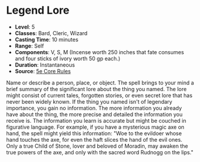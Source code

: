 # Legend Lore

- **Level**: 5
- **Classes**: Bard, Cleric, Wizard
- **Casting Time**: 10 minutes
- **Range**: Self
- **Components**: V, S, M (Incense worth 250 inches that fate consumes and four sticks of ivory worth 50 gp each.)
- **Duration**: Instantaneous
- **Source**: [5e Core Rules](http://dnd.wizards.com/articles/features/systems-reference-document-srd)

Name or describe a person, place, or object. The spell brings to your mind a brief summary of the significant lore about the thing you named. The lore might consist of current tales, forgotten stories, or even secret lore that has never been widely known. If the thing you named isn't of legendary importance, you gain no information. The more information you already have about the thing, the more precise and detailed the information you receive is. The information you learn is accurate but might be couched in figurative language. For example, if you have a mysterious magic axe on hand, the spell might yield this information:  "Woe to the evildoer whose hand touches the axe, for even the haft slices the hand of the evil ones. Only a true Child of Stone, lover and beloved of Moradin, may awaken the true powers of the axe, and only with the sacred word Rudnogg on the lips."

